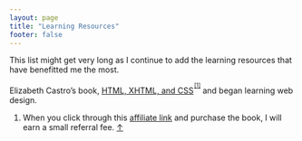 ```yaml
---
layout: page
title: "Learning Resources"
footer: false
---
```


This list might get very long as I continue to add the learning resources that have benefitted me the most.


Elizabeth Castro’s book, <a href="http://www.amazon.ca/gp/product/0321430840/ref=as_li_qf_sp_asin_tl?ie=UTF8&camp=15121&creative=330641&creativeASIN=0321430840&linkCode=as2&tag=booofjac-20">HTML, XHTML, and CSS</a><img src="http://www.assoc-amazon.ca/e/ir?t=booofjac-20&l=as2&o=15&a=0321430840" width="1" height="1" border="0" alt="" style="border:none !important; margin:0px !important;" /><sup id="fnref:1.1"><sup><a href="#fn:1.1" class="arrow">[1]</a></sup></sup> and began learning web design.


<ol>
	<li id="fn:1.1" class="endnotes">When you click through this <a href="https://associates.amazon.ca/">affiliate link</a> and purchase the book, I will earn a small referral fee. <a href="#" class="arrow">&uarr;</a>
	</li>
</ol>